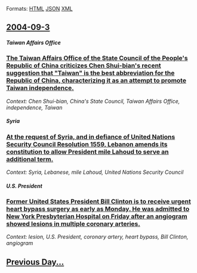 
Formats: [HTML](2004/09/3/index.html)  [JSON](2004/09/3/index.json)  [XML](2004/09/3/index.xml)  

## [2004-09-3](/news/2004/09/3/index.md)

##### Taiwan Affairs Office
### [ The Taiwan Affairs Office of the State Council of the People's Republic of China criticizes Chen Shui-bian's recent suggestion that "Taiwan" is the best abbreviation for the Republic of China, characterizing it as an attempt to promote Taiwan independence. ](/news/2004/09/3/the-taiwan-affairs-office-of-the-state-council-of-the-people-s-republic-of-china-criticizes-chen-shui-bian-s-recent-suggestion-that-taiwan.md)
_Context: Chen Shui-bian, China's State Council, Taiwan Affairs Office, independence, Taiwan_

##### Syria
### [ At the request of Syria, and in defiance of United Nations Security Council Resolution 1559, Lebanon amends its constitution to allow President mile Lahoud to serve an additional term. ](/news/2004/09/3/at-the-request-of-syria-and-in-defiance-of-united-nations-security-council-resolution-1559-lebanon-amends-its-constitution-to-allow-presi.md)
_Context: Syria, Lebanese, mile Lahoud, United Nations Security Council_

##### U.S. President
### [ Former United States President Bill Clinton is to receive urgent heart bypass surgery as early as Monday. He was admitted to New York Presbyterian Hospital on Friday after an angiogram showed lesions in multiple coronary arteries. ](/news/2004/09/3/former-united-states-president-bill-clinton-is-to-receive-urgent-heart-bypass-surgery-as-early-as-monday-he-was-admitted-to-new-york-presb.md)
_Context: lesion, U.S. President, coronary artery, heart bypass, Bill Clinton, angiogram_

## [Previous Day...](/news/2004/09/2/index.md)

